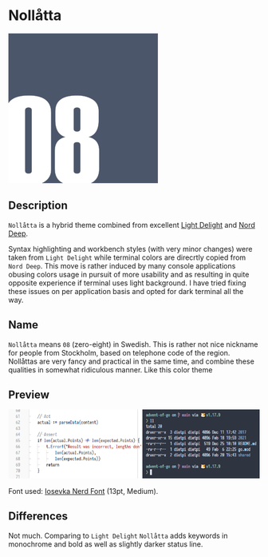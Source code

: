 # Nollåtta

![Nollåtta Logo](https://github.com/shytikov/nollatta/blob/main/media/logo.png?raw=true)

## Description

`Nollåtta` is a hybrid theme combined from excellent [Light Delight](https://github.com/DNonov/lightDelight) and [Nord Deep](https://github.com/marlosirapuan/vscode-theme-nord-deep).

Syntax highlighting and workbench styles (with very minor changes) were taken from `Light Delight` while terminal colors are direcrtly copied from `Nord Deep`. This move is rather induced by many console applications obusing colors usage in pursuit of more usability and as resulting in quite opposite experience if terminal uses light background. I have tried fixing these issues on per application basis and opted for dark terminal all the way. 

## Name

`Nollåtta` means `08` (zero-eight) in Swedish. This is rather not nice nickname for people from Stockholm, based on telephone code of the region. Nollåttas are very fancy and practical in the same time, and combine these qualities in somewhat ridiculous manner. Like this color theme

## Preview

![Nollåtta Preview](https://github.com/shytikov/nollatta/blob/main/media/preview.png?raw=true)

Font used: [Iosevka Nerd Font](https://www.programmingfonts.org/#iosevka) (13pt, Medium).

## Differences

Not much. Comparing to `Light Delight` `Nollåtta` adds keywords in monochrome and bold as well as slightly darker status line.  
